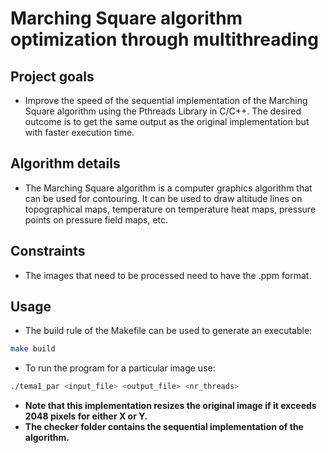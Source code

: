 # Marching Square algorithm optimization through multithreading

## Project goals
* Improve the speed of the sequential implementation of the Marching Square algorithm using the Pthreads Library in C/C++. The desired outcome is to get the same output as the original implementation but with faster execution time.

## Algorithm details
* The Marching Square algorithm is a computer graphics algorithm that can be used for contouring. It can be used to draw altitude lines on topographical maps, temperature on temperature heat maps, pressure points on pressure field maps, etc.

## Constraints
* The images that need to be processed need to have the .ppm format.

## Usage
* The build rule of the Makefile can be used to generate an executable:
```bash
make build
```

* To run the program for a particular image use:
```bash
./tema1_par <input_file> <output_file> <nr_threads>
```

* **Note that this implementation resizes the original image if it exceeds 2048 pixels for either X or Y.**
* **The checker folder contains the sequential implementation of the algorithm.**
